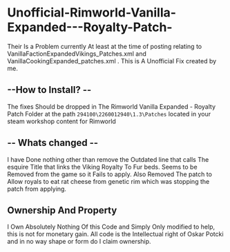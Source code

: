 # Unofficial-Rimworld-Vanilla-Expanded---Royalty-Patch-
Their Is a Problem currently At least at the time of posting relating to VanillaFactionExpandedVikings_Patches.xml and VanillaCookingExpanded_patches.xml . This is A Unofficial Fix created by me.

--How to Install? --
--
The fixes Should be dropped in The Rimworld Vanilla Expanded - Royalty Patch Folder at the path `` 294100\2260012940\1.3\Patches `` located in your steam workshop content for Rimworld 

-- Whats changed --
--
I have Done nothing other than remove the Outdated line that calls The esquire Title that links the Viking Royalty To Fur beds. Seems to be Removed from the game so it Fails to apply. Also Removed The patch to Allow royals to eat rat cheese from genetic rim which was stopping the patch from applying.

Ownership And Property
------------------------------------
I Own Absolutely Nothing Of this Code and Simply Only modified to help, this is not for monetary gain. All code is the Intellectual right of Oskar Potcki and in no way shape or form do I claim ownership.
